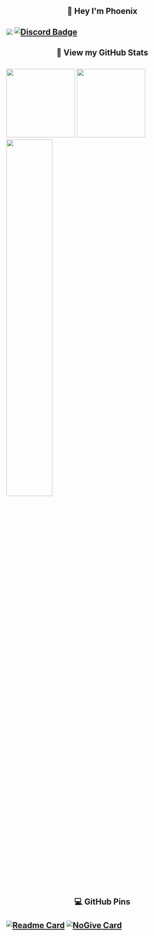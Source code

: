 <h2 align="center"> 👋 <strong> Hey I'm Phoenix</strong> <h2>


![](https://komarev.com/ghpvc/?username=Phoenix557&label=Views&color=blue&style=flat) [![Discord Badge](https://img.shields.io/badge/-Discord-9B9B9B?style=flat-square&logo=Discord&logoColor=blue)](https://discord.gg/TgfWXnJRxN)

<h2 align="center"> 🗽<strong> View my GitHub Stats</strong><h2>

<img height="180em" src="https://github-readme-stats.vercel.app/api?username=Phoenix557&show_icons=true&title_color=5865F2&icon_color=5865F2&text_color=FFFFFF&bg_color=171B23&include_all_commits=true&count_private=true"
/>
<img height="180em" src="https://github-readme-stats.vercel.app/api/top-langs/?username=Phoenix557&layout=compact&langs_count=8&title_color=5865F2&icon_color=5865F2&text_color=FFFFFF&bg_color=171B23&hide=css"/>
<img width="49%" src="https://github-readme-streak-stats.herokuapp.com/?user=Phoenix557&fire=5865F2&fire=5865F2&currStreakNum=ffffff&sideLabels=5865F2&currStreakLabel=5865F2&stroke=5865F2&sideNums=ffffff&dates=ffffff&border=ffffff&text_color=FFFFFF&background=171B23" />

<br>
<h2 align="center" > 💻 <strong>GitHub Pins</strong> <h2>

[![Readme Card](https://github-readme-stats.vercel.app/api/pin/?username=phoenix557&repo=phoenix557&bg_color=171B23)](https://github.com/phoenix557/phoenix557) [![NoGive Card](https://github-readme-stats.vercel.app/api/pin/?username=phoenix557&repo=nogive&bg_color=171B23)](https://github.com/phoenix557/nogive)
